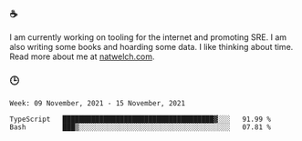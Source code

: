 ### ☕

I am currently working on tooling for the internet and promoting SRE. I am also writing some books and hoarding some data. I like thinking about time. Read more about me at [natwelch.com](https://natwelch.com).

### 🕒

<!--START_SECTION:waka-->
```text
Week: 09 November, 2021 - 15 November, 2021

TypeScript   █████████████████████████████████████▓░░░   91.99 % 
Bash         ███▒░░░░░░░░░░░░░░░░░░░░░░░░░░░░░░░░░░░░░   07.81 % 
```
<!--END_SECTION:waka-->
